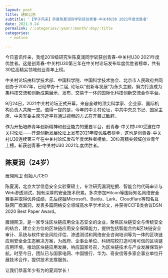 ```yaml
---
layout: post
title: 通知公告
subtitle: '【学子风采】恭喜陈夏润同学斩获创青春-中关村U30 2021年度优胜者'
date: 2021.9.24
permalink: /:categories/:year/:month/:day/:title
categories:
  - notice

---
```


今日喜讯传来，我组2019级研究生陈夏润同学斩获创青春-中关村U30 2021年度优胜者。这是创青春-中关村U30第三年在中关村论坛发布年度优胜者榜单，共有30位高精尖领域创业青年上榜。

中关村论坛由科学技术部、中国科学院、中国科学技术协会、北京市人民政府共同创办于2007年，已经举办十二届, 论坛以“创新与发展”为永久主题，努力打造成为集科技交流和创新成果展示、发布、交易于一体的国际化科技创新交流合作平台。

9月24日，2021中关村论坛正式开幕，来自全球的顶尖科学家、企业家、国际机构负责人共聚一堂。值得一提的是，今年的中关村论坛，中共中央总书记、国家主席、中央军委主席习近平将通过视频的方式在开幕式致辞。

作为开拓培养青年创新精神和创业能力的重要平台，创青春-中关村U30受邀在中关村论坛——开源创新发展论坛上发布2021年度优胜者榜单，这也是创青春-中关村U30连续第三年在中关村论坛发布年度优胜者榜单。30位高精尖领域创业青年上榜，斩获创青春-中关村U30 2021年度优胜者。

## 陈夏润（24岁）

雁翎网卫  创始人/CEO

陈夏润，北京大学信息安全实验室硕士，专注研究漏洞挖掘、智能合约代码审计与Web渗透测试，拥有深厚的安全技术积累。多次参加Hitcon等国际知名网络安全赛事并取得优异成绩，先后挖掘Microsoft、Baidu、Lark、Cloudflare等知名互联网厂商漏洞，发表多篇网络安全领域高水平学术论文，并获得CCFB类会议DSN 2020 Best Paper Award。

雁翎网卫，是一家专注区块链应用全生态安全的企业，聚焦区块链安全与传统安全的结合，建立全方位的区块链应用安全保障能力，提供包括智能合约&区块链安全审计、系统与软件安全风险评估、渗透测试和网络安全咨询培训等为一体的区块链应用安全全生态解决方案，为政府、企事业单位、科研院校打造可用可信的区块链应用环境，推动区块链应用发展，响应国家号召，为区块链技术与产业发展保驾护航。时至今日，团队已与国家电网、中国银行、华为、奇安信等多家企事业单位开展技术合作，提供技术支撑服务。

让我们恭喜年少有为的夏润学长！